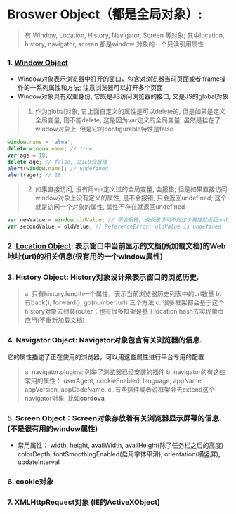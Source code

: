 # Broswer Object（都是全局对象）: 
> 有 Window, Location, History, Navigator, Screen 等对象; 其中location, history, navigator, screen 都是window 对象的一个只读引用属性

### 1. [Window Object](https://github.com/dudulaopo833/JS-Projects/blob/master/BOM/BroswerObject_WindowObject.md) 
* Window对象表示浏览器中打开的窗口，包含对浏览器当前页面或者iframe操作的一系列属性和方法; 注意浏览器可以打开多个页面
* Window对象具有双重身份, 它既是JS访问浏览器的接口, 又是JS的global对象
> 1. 作为global对象, 它上面自定义的属性是可以delete的, 但是如果是定义全局变量, 则不能delete; 这是因为var定义的全局变量, 虽然是挂在了window对象上, 但是它的configurable特性是false
```js
window.name = 'alma';
delete window.name; // true
var age = 18;
delete age; // false, 在IE9会报错
alert(window.name); // undefined
alert(age); // 18
```
> 2. 如果直接访问, 没有用var定义过的全局变量, 会报错; 但是如果直接访问window对象上没有定义的属性, 是不会报错, 只会返回undefined; 这个就是访问一个对象的属性, 属性不存在就返回undefined
```js
var newValue = window.oldValue; // 不会报错, 仅仅是访问不到这个属性就返回undefined
var secondValue = oldValue; // ReferenceError: oldValue is undefined
```

### 2. [Location Object](https://github.com/dudulaopo833/JS-Projects/blob/master/BOM/BroswerObject_WindowObject_LocationObject.md): 表示窗口中当前显示的文档(所加载文档)的Web地址(url)的相关信息(**很有用的一个window属性**)

### 3. History Object: History对象设计来表示窗口的浏览历史.
> a. 只有history.length一个属性，表示当前浏览器历史列表中的url数量
> b. 有back(), forward(), go(number|url) 三个方法
> c. 很多框架都会基于这个history对象去封装router；也有很多框架是基于location.hash去实现单页应用(不重新加载文档)

### 4. Navigator Object: Navigator对象包含有关浏览器的信息.
它的属性描述了正在使用的浏览器，可以用这些属性进行平台专用的配置
> a. navigator.plugins: 列举了浏览器已经安装的插件
> b. navigator的有这些常用的属性： userAgent, cookieEnabled, language, appName, appVersion, appCodeName.
> c. 有些插件或者说框架会去extend这个navigator对象, 比如**cordova**

### 5. Screen Object：Screen对象存放着有关浏览器显示屏幕的信息.(不是很有用的window属性)
* 常用属性： 
width, height, availWidth, availHeight(除了任务栏之后的高度)
colorDepth, fontSmoothingEnabled(启用字体平滑), orientation(横竖屏), updateInterval

### 6. cookie对象

### 7. XMLHttpRequest对象 (IE的ActiveXObject)

